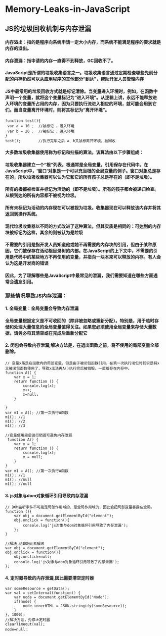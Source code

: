 # Memory-Leaks-in-JavaScript
## JS的垃圾回收机制与内存泄漏
#### 内存溢出：指的是程序向系统申请一定大小内存，而系统不能满足程序的要求就是内存的溢出。
#### 内存泄漏：指申请的内存一直得不到释放，GC回收不了。
#### JavaScript是所谓的垃圾收集语言之一。垃圾收集语言通过定期检查哪些先前分配的内存仍然可以从应用程序的其他部分“到达”，帮助开发人员管理内存
#### JS中最常用的垃圾回收方式就是标记清除。当变量进入环境时，例如，在函数中声明一个变量，就将这个变量标记为“进入环境”。从逻辑上讲，永远不能释放进入环境的变量所占用的内存，因为只要执行流进入相应的环境，就可能会用到它们。而当变量离开环境时，则将其标记为“离开环境”。
```
function test(){
 var a = 10 ;  //被标记 ，进入环境 
 var b = 20 ;  //被标记 ，进入环境
}
test();        //执行完毕之后 a、b又被标离开环境，被回收
```
#### 大多数垃圾收集器使用称为标记和扫描的算法。该算法由以下步骤组成：
#### 垃圾收集器建立一个“根”列表。根通常是全局变量，引用保存在代码中。在JavaScript中，'窗口'对象是一个可以充当根的全局变量的例子。窗口对象总是存在的，所以垃圾收集器可以认为它和它的所有孩子总是存在的（即不是垃圾）。
#### 所有的根都被检查并标记为活动的（即不是垃圾）。所有的孩子都会被递归检查。从根到达的所有内容都不被视为垃圾。
#### 所有未标记为活动的内存现在可以被视为垃圾。收集器现在可以释放该内存并将其返回到操作系统。
#### 现代垃圾收集器以不同的方式改进了这种算法，但其实质是相同的：可达到的内存块被标记为这样，其余的则被认为是垃圾
#### 不需要的引用是指开发人员知道他或她不再需要的内存块的引用，但由于某种原因，它们被保存在活动根目录树的内部。在JavaScript的上下文中，不需要的引用是代码中的某些地方不再使用的变量，并指向一块本来可以释放的内存。有人会认为这是开发商的错误
#### 因此，为了理解哪些是JavaScript中最常见的泄漏，我们需要知道在哪些方面通常会遗忘引用。

### 那些情况导致JS内存泄漏：
#### 1. 全局变量：全局变量会导致内存泄漏
#### 全局变量根据定义是不可收回的（除非被忽略或重新分配）。特别是，用于临时存储和处理大量信息的全局变量值得关注。如果您必须使用全局变量来存储大量数据，请务必将其清空或在完成后重新分配它

#### 2. 闭包会导致内存泄漏,解决方法是，在退出函数之前，将不使用的局部变量全部删除。
```
// 变量x虽是在函数内的局部变量，但是由于被闭包函数引用，在第一次执行闭包时其实是将x又被闭包函数使用了，导致x无法再A()执行完后被销毁。一直缓存在内存中。
function A() {
    var x = 1;
    return function () {
        console.log(x);
        x++;
        x=null;
    }
    
}
var m1 = A(); //第一次执行A函数
m1(); //1
m1(); //2
m1(); //3
```

```
//变量使用完后进行销毁可避免内存泄漏
 function A() {
    var x = 1;
    return function () {
        console.log(x);
        x = null;
    }
}
var m1 = A(); //第一次执行A函数
m1(); //1
m1(); //null
m1(); //null
```
#### 3. js对象与dom对象循环引用导致内存泄漏
```
// DOM监听事件不可能是局部作用域的，是全局作用域的，因此会把局部变量暴露在全局。
function (){
    var obj = document.getElementById("element");
    obj.onclick = function(){
        console.log('js对象与dom对象循环引用导致了内存泄漏');
    };
}
```

```
//解决,给DOM元素解绑
var obj = document.getElementById("element");
obj.onclick = function(){
    obj.onclick=null;
    console.log('js对象与dom对象循环引用导致了内存泄漏');
};

```
#### 4. 定时器导致的内存泄漏,因此需要清空定时器
```
var someResource = getData();
var val = setInterval(function() {
    var node = document.getElementById('Node');
    if(node) {
        node.innerHTML = JSON.stringify(someResource));
    }
}, 1000);
//解决方法，先停止定时器
clearTimeout(val);
node=null；
```

